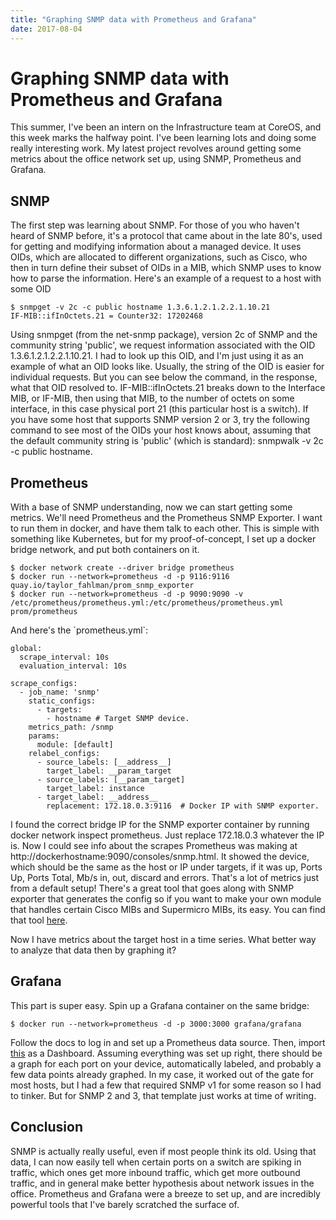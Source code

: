 ```yaml
---
title: "Graphing SNMP data with Prometheus and Grafana"
date: 2017-08-04
---
```



Graphing SNMP data with Prometheus and Grafana
==============================================

This summer, I\'ve been an intern on the Infrastructure team at CoreOS,
and this week marks the halfway point. I\'ve been learning lots and
doing some really interesting work. My latest project revolves around
getting some metrics about the office network set up, using SNMP,
Prometheus and Grafana.

SNMP
----

The first step was learning about SNMP. For those of you who haven\'t
heard of SNMP before, it\'s a protocol that came about in the late
80\'s, used for getting and modifying information about a managed
device. It uses OIDs, which are allocated to different organizations,
such as Cisco, who then in turn define their subset of OIDs in a MIB,
which SNMP uses to know how to parse the information. Here\'s an example
of a request to a host with some OID

``` {.sourceCode .bash}
$ snmpget -v 2c -c public hostname 1.3.6.1.2.1.2.2.1.10.21
IF-MIB::ifInOctets.21 = Counter32: 17202468
```

Using snmpget (from the net-snmp package), version 2c of SNMP and the
community string \'public\', we request information associated with the
OID 1.3.6.1.2.1.2.2.1.10.21. I had to look up this OID, and I\'m just
using it as an example of what an OID looks like. Usually, the string of
the OID is easier for individual requests. But you can see below the
command, in the response, what that OID resolved to.
IF-MIB::ifInOctets.21 breaks down to the Interface MIB, or IF-MIB, then
using that MIB, to the number of octets on some interface, in this case
physical port 21 (this particular host is a switch). If you have some
host that supports SNMP version 2 or 3, try the following command to see
most of the OIDs your host knows about, assuming that the default
community string is \'public\' (which is standard):
snmpwalk -v 2c -c public hostname.

Prometheus
----------

With a base of SNMP understanding, now we can start getting some
metrics. We\'ll need Prometheus and the Prometheus SNMP Exporter. I want
to run them in docker, and have them talk to each other. This is simple
with something like Kubernetes, but for my proof-of-concept, I set up a
docker bridge network, and put both containers on it.

``` {.sourceCode .yaml}
$ docker network create --driver bridge prometheus
$ docker run --network=prometheus -d -p 9116:9116 quay.io/taylor_fahlman/prom_snmp_exporter
$ docker run --network=prometheus -d -p 9090:9090 -v /etc/prometheus/prometheus.yml:/etc/prometheus/prometheus.yml prom/prometheus
```

And here\'s the \`prometheus.yml\`:

``` {.sourceCode .yaml}
global:
  scrape_interval: 10s
  evaluation_interval: 10s

scrape_configs:
  - job_name: 'snmp'
    static_configs:
      - targets:
        - hostname # Target SNMP device.
    metrics_path: /snmp
    params:
      module: [default]
    relabel_configs:
      - source_labels: [__address__]
        target_label: __param_target
      - source_labels: [__param_target]
        target_label: instance
      - target_label: __address__
        replacement: 172.18.0.3:9116  # Docker IP with SNMP exporter.
```

I found the correct bridge IP for the SNMP exporter container by running
docker network inspect prometheus. Just replace 172.18.0.3 whatever the
IP is. Now I could see info about the scrapes Prometheus was making at
http://dockerhostname:9090/consoles/snmp.html. It showed the device,
which should be the same as the host or IP under targets, if it was up,
Ports Up, Ports Total, Mb/s in, out, discard and errors. That\'s a lot
of metrics just from a default setup! There\'s a great tool that goes
along with SNMP exporter that generates the config so if you want to
make your own module that handles certain Cisco MIBs and Supermicro
MIBs, its easy. You can find that tool
[here](https://github.com/prometheus/snmp_exporter/tree/master/generator).

Now I have metrics about the target host in a time series. What better
way to analyze that data then by graphing it?

Grafana
-------

This part is super easy. Spin up a Grafana container on the same bridge:

``` {.sourceCode .bash}
$ docker run --network=prometheus -d -p 3000:3000 grafana/grafana
```

Follow the docs to log in and set up a Prometheus data source. Then,
import [this](https://grafana.com/dashboards/1124) as a Dashboard.
Assuming everything was set up right, there should be a graph for each
port on your device, automatically labeled, and probably a few data
points already graphed. In my case, it worked out of the gate for most
hosts, but I had a few that required SNMP v1 for some reason so I had to
tinker. But for SNMP 2 and 3, that template just works at time of
writing.

Conclusion
----------

SNMP is actually really useful, even if most people think its old. Using
that data, I can now easily tell when certain ports on a switch are
spiking in traffic, which ones get more inbound traffic, which get more
outbound traffic, and in general make better hypothesis about network
issues in the office. Prometheus and Grafana were a breeze to set up,
and are incredibly powerful tools that I\'ve barely scratched the
surface of.
